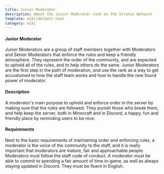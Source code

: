 ```yaml
---
title: Junior Moderator
description: About the Junior Moderator rank on the Stratus Network
template: wiki/default.html
category: wiki
---
```


#### Junior Moderator

Junior Moderators are a group of staff members together with Moderators and Senior Moderators that enforce the rules and keep a friendly atmosphere. They represent the order of the community, and are expected to uphold all of the rules, and to help others do the same. Junior Moderators are the first step in the path of moderation, and use the rank as a way to get accustomed to how the staff team works and how to handle the new found power of moderator.

#### Description

A moderator's main purpose to uphold and enforce order in the server by making sure that the rules are followed. They punish those who break them, and help keep the server, both in Minecraft and in Discord, a happy, fun and friendly place by reminding users to be nice.

#### Requirements

Next to the basic requirements of maintaining order and enforcing rules, a moderator is the voice of the community to the staff, and it is really important that moderators are mature, fair and approachable people. Moderators must follow the staff code of conduct. A moderator must be able to commit to spending a fair amount of time in-game, as well as always staying updated in Discord. They must be fluent in English.
